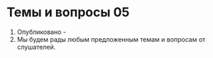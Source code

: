 # Темы и вопросы 05
1. Опубликовано -
2. Мы будем рады любым предложенным темам и вопросам от слушателей.
